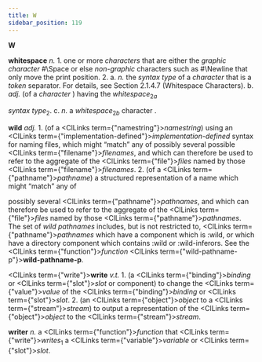 ```yaml
---
title: W
sidebar_position: 119
---
```


**W** 



<b>whitespace</b> <i>n.</i> 1. one or more <i>characters</i> that are either the <i>graphic character</i> #\Space or else <i>non-graphic</i> characters such as #\Newline that only move the print position. 2. a. <i>n.</i> the <i>syntax type</i> of a <i>character</i> that is a <i>token</i> separator. For details, see Section 2.1.4.7 (Whitespace Characters). b. <i>adj.</i> (of a <i>character</i> ) having the <i>whitespace</i><sub>2<i>a</i></sub> 



<i>syntax type</i><sub>2</sub>. c. <i>n.</i> a <i>whitespace</i><sub>2<i>b</i></sub> character . 



**wild** *adj.* 1. (of a <ClLinks  term={"namestring"}><i>namestring</i></ClLinks>) using an <ClLinks  term={"implementation-defined"}><i>implementation-defined</i></ClLinks> syntax for naming files, which might “match” any of possibly several possible <ClLinks  term={"filename"}><i>filenames</i></ClLinks>, and which can therefore be used to refer to the aggregate of the <ClLinks  term={"file"}><i>files</i></ClLinks> named by those <ClLinks  term={"filename"}><i>filenames</i></ClLinks>. 2. (of a <ClLinks  term={"pathname"}><i>pathname</i></ClLinks>) a structured representation of a name which might “match” any of 



possibly several <ClLinks  term={"pathname"}><i>pathnames</i></ClLinks>, and which can therefore be used to refer to the aggregate of the <ClLinks  term={"file"}><i>files</i></ClLinks> named by those <ClLinks  term={"pathname"}><i>pathnames</i></ClLinks>. The set of *wild pathnames* includes, but is not restricted to, <ClLinks  term={"pathname"}><i>pathnames</i></ClLinks> which have a component which is :wild, or which have a directory component which contains :wild or :wild-inferors. See the <ClLinks  term={"function"}><i>function</i></ClLinks> <ClLinks  term={"wild-pathname-p"}><b>wild-pathname-p</b></ClLinks>. 



<ClLinks  term={"write"}><b>write</b></ClLinks> *v.t.* 1. (a <ClLinks  term={"binding"}><i>binding</i></ClLinks> or <ClLinks  term={"slot"}><i>slot</i></ClLinks> or component) to change the <ClLinks  term={"value"}><i>value</i></ClLinks> of the <ClLinks  term={"binding"}><i>binding</i></ClLinks> or <ClLinks  term={"slot"}><i>slot</i></ClLinks>. 2. (an <ClLinks  term={"object"}><i>object</i></ClLinks> to a <ClLinks  term={"stream"}><i>stream</i></ClLinks>) to output a representation of the <ClLinks  term={"object"}><i>object</i></ClLinks> to the <ClLinks  term={"stream"}><i>stream</i></ClLinks>. 



**writer** *n.* a <ClLinks  term={"function"}><i>function</i></ClLinks> that <ClLinks  term={"write"}><i>writes</i></ClLinks><sub>1</sub> a <ClLinks  term={"variable"}><i>variable</i></ClLinks> or <ClLinks  term={"slot"}><i>slot</i></ClLinks>. 



